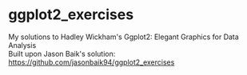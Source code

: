 # ggplot2_exercises
My solutions to Hadley Wickham's Ggplot2: Elegant Graphics for Data Analysis <br>
Built upon Jason Baik's solution: https://github.com/jasonbaik94/ggplot2_exercises
